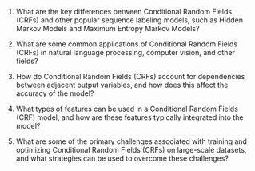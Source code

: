 1. What are the key differences between Conditional Random Fields (CRFs) and other popular sequence labeling models, such as Hidden Markov Models and Maximum Entropy Markov Models?

2. What are some common applications of Conditional Random Fields (CRFs) in natural language processing, computer vision, and other fields?

3. How do Conditional Random Fields (CRFs) account for dependencies between adjacent output variables, and how does this affect the accuracy of the model?

4. What types of features can be used in a Conditional Random Fields (CRF) model, and how are these features typically integrated into the model?

5. What are some of the primary challenges associated with training and optimizing Conditional Random Fields (CRFs) on large-scale datasets, and what strategies can be used to overcome these challenges?